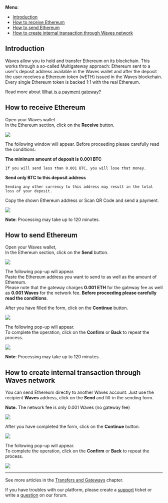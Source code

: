 **Menu**:

* [Introduction](#introduction)
* [How to receive Ethereum](#how-to-receive-ethereum)
* [How to send Ethereum](#how-to-send-ethereum)
* [How to create internal transaction through Waves network](#how-to-create-internal-transaction-through-waves-network)

## Introduction

Waves allow you to hold and transfer Ethereum on its blockchain. This works through a so-called Multigateway approach: Ethereum sent to a user's deposit address available in the Waves wallet and after the deposit the user receives a Ethereum token \(wETH\) issued in the Waves blockchain. Every single Ethereum token is backed 1:1 with the real Ethereum.

Read more about [What is a payment gateway?](/waves-client/frequently-asked-questions-faq/transfers-and-gateways/payment-gateway.md)

## How to receive Ethereum

Open your Waves wallet  
In the Ethereum section, click on the **Receive** button.

![](/_assets/ethereum_transfers_01.png)

The following window will appear. Before proceeding please carefully read the conditions:

**The minimum amount of deposit is 0.001 BTC**
```
If you will send less than 0.001 BTC, you will lose that money.
```
**Send only BTC to this deposit address**
```
Sending any other currency to this address may result in the total loss of your deposit.
```

Copy the shown Ethereum address or Scan QR Code and send a payment.  

![](/_assets/ethereum_transfers_02.png)

**Note**: Processing may take up to 120 minutes.

## How to send Ethereum

Open your Waves wallet,  
In the Ethereum section, click on the **Send** button.

![](/_assets/ethereum_transfers_01.png)

The following pop-up will appear.  
Paste the Ethereum address you want to send to as well as the amount of Ethereum.  
Please note that the gateway charges **0.001 ETH** for the gateway fee as well as **0.001 Waves** for the network fee.
**Before proceeding please carefully read the conditions**.

After you have filled the form, click on the **Continue** button.

![](/_assets/ethereum_transfers_04.png)

The following pop-up will appear.  
To complete the operation, click on the **Confirm** or **Back** to repeat the process.

![](/_assets/ethereum_transfers_05.png)

**Note**: Processing may take up to 120 minutes.

## How to create internal transaction through Waves network

You can send Ethereum directly to another Waves account. Just use the recipient **Waves** address, click on the **Send** and fill-in the sending form.

**Note.** The network fee is only 0.001 Waves \(no gateway fee\)

![](/_assets/ethereum_transfers_01.png)

After you have completed the form, click on the **Continue** button.

![](/_assets/ethereum_transfers_07.png)

The following pop-up will appear.  
To complete the operation, click on the **Confirm** or **Back** to repeat the process.

![](/_assets/ethereum_transfers_08.png)

___

See more articles in the [Transfers and Gateways](/waves-client/wallet-management.md) chapter.

If you have troubles with our platform, please create a [support](https://support.wavesplatform.com/) ticket or write a [question](https://forum.wavesplatform.com/) on our forum.
